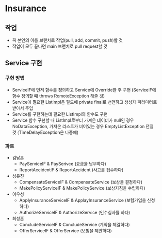 # Insurance
## 작업
* 꼭 본인의 이름 브랜치로 작업(pull, add, commit, push)할 것
* 작업이 모두 끝나면 main 브랜치로 pull request할 것
## Service 구현
### 구현 방법
* ServiceIF에 먼저 함수를 정의하고 Service에 Override한 후 구현 (ServiceIF에 함수 정의할 때 throws RemoteException 해줄 것)
* Service에 필요한 ListImpl은 필드에 private final로 선언하고 생성자 파라미터로 받아서 주입
* Service를 구현하는데 필요한 ListImpl의 함수도 구현
* Service 함수 구현할 때 ListImpl로부터 가져온 데이터가 null인 경우 NoDataException, 가져온 리스트가 비어있는 경우 EmptyListException 던질 것 (TimeDelayException은 나중에)
### 파트
* 김남훈
  * PayServiceIF & PaySerivce (요금을 납부하다)
  * ReportAccidentIF & ReportAccident (사고를 접수하다)
* 성유진
  * CompensateServiceIF & CompensateService (보상을 결정하다)
  * MakePolicyServiceIF & MakePolicyService (보상지침을 수립하다)
* 이우성
  * ApplyInsuranceServiceIF & ApplayInsuranceService (보험가입을 신청하다)
  * AuthorizeServiceIF & AuthorizeService (인수심사를 하다)
* 최성훈
  * ConcludeServiceIF & ConcludeService (계약을 체결하다)
  * OfferServiceIF & OfferService (보험을 제안하다)
